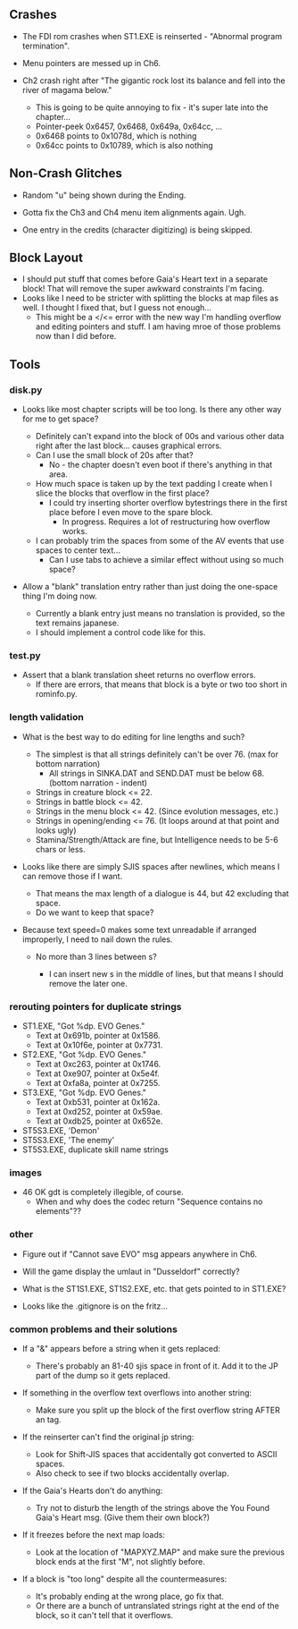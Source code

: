## Crashes
* The FDI rom crashes when ST1.EXE is reinserted - "Abnormal program termination".

* Menu pointers are messed up in Ch6.

* Ch2 crash right after "The gigantic rock lost its balance and fell into the river of magama below."
    * This is going to be quite annoying to fix - it's super late into the chapter...
    * Pointer-peek 0x6457, 0x6468, 0x649a, 0x64cc, ...
    * 0x6468 points to 0x1078d, which is nothing
    * 0x64cc points to 0x10789, which is also nothing

## Non-Crash Glitches
* Random "u" being shown during the Ending.

* Gotta fix the Ch3 and Ch4 menu item alignments again. Ugh.

* One entry in the credits (character digitizing) is being skipped.

## Block Layout
* I should put stuff that comes before Gaia's Heart text in a separate block! That will remove the super awkward constraints I'm facing.
* Looks like I need to be stricter with splitting the blocks at map files as well. I thought I fixed that, but I guess not enough...
    * This might be a </<= error with the new way I'm handling overflow and editing pointers and stuff. I am having mroe of those problems now than I did before.

## Tools

### disk.py
* Looks like most chapter scripts will be too long. Is there any other way for me to get space?
    * Definitely can't expand into the block of 00s and various other data right after the last block... causes graphical errors.
    * Can I use the small block of 20s after that?
        * No - the chapter doesn't even boot if there's anything in that area.
    * How much space is taken up by the text padding I create when I slice the blocks that overflow in the first place?
        * I could try inserting shorter overflow bytestrings there in the first place before I even move to the spare block.
            * In progress. Requires a lot of restructuring how overflow works.
    * I can probably trim the spaces from some of the AV events that use spaces to center text...
        * Can I use tabs to achieve a similar effect without using so much space?

* Allow a "blank" translation entry rather than just doing the one-space thing I'm doing now.
    * Currently a blank entry just means no translation is provided, so the text remains japanese.
    * I should implement a control code like <blank> for this.

### test.py
* Assert that a blank translation sheet returns no overflow errors.
    * If there are errors, that means that block is a byte or two too short in rominfo.py.

### length validation
* What is the best way to do editing for line lengths and such?
    * The simplest is that all strings definitely can't be over 76. (max for bottom narration)
        * All strings in SINKA.DAT and SEND.DAT must be below 68. (bottom narration - indent)
    * Strings in creature block <= 22.
    * Strings in battle block <= 42.
    * Strings in the menu block <= 42. (Since evolution messages, etc.)
    * Strings in opening/ending <= 76. (It loops around at that point and looks ugly)
    * Stamina/Strength/Attack are fine, but Intelligence needs to be 5-6 chars or less.

* Looks like there are simply SJIS spaces after newlines, which means I can remove those if I want.
    * That means the max length of a dialogue is 44, but 42 excluding that space.
    * Do we want to keep that space?

* Because text speed=0 makes some text unreadable if arranged improperly, I need to nail down the rules.
    * No more than 3 lines between <WAIT>s?
        * I can insert new <LN>s in the middle of lines, but that means I should remove the later one.

### rerouting pointers for duplicate strings 
* ST1.EXE, "Got %dp. EVO Genes."
    * Text at 0x691b, pointer at 0x1586.
    * Text at 0x10f6e, pointer at 0x7731.
* ST2.EXE, "Got %dp. EVO Genes."
    * Text at 0xc263, pointer at 0x1746.
    * Text at 0xe907, pointer at 0x5e4f.
    * Text at 0xfa8a, pointer at 0x7255.
* ST3.EXE, "Got %dp. EVO Genes."
    * Text at 0xb531, pointer at 0x162a.
    * Text at 0xd252, pointer at 0x59ae.
    * Text at 0xdb25, pointer at 0x652e.
* ST5S3.EXE, 'Demon'
* ST5S3.EXE, 'The enemy'
* ST5S3.EXE, duplicate skill name strings

### images
* 46 OK gdt is completely illegible, of course.
    * When and why does the codec return "Sequence contains no elements"??

### other
* Figure out if "Cannot save EVO" msg appears anywhere in Ch6.
* Will the game display the umlaut in "Dusseldorf" correctly?
* What is the ST1S1.EXE, ST1S2.EXE, etc. that gets pointed to in ST1.EXE?

* Looks like the .gitignore is on the fritz...

### common problems and their solutions
* If a "&" appears before a string when it gets replaced:
    * There's probably an 81-40 sjis space in front of it. Add it to the JP part of the dump so it gets replaced.

* If something in the overflow text overflows into another string:
    * Make sure you split up the block of the first overflow string AFTER an <END> tag.

* If the reinserter can't find the original jp string:
    * Look for Shift-JIS spaces that accidentally got converted to ASCII spaces.
    * Also check to see if two blocks accidentally overlap.

* If the Gaia's Hearts don't do anything:
    * Try not to disturb the length of the strings above the You Found Gaia's Heart msg. (Give them their own block?)

* If it freezes before the next map loads:
    * Look at the location of "MAPXYZ.MAP" and make sure the previous block ends at the first "M", not slightly before.

* If a block is "too long" despite all the countermeasures:
    * It's probably ending at the wrong place, go fix that.
    * Or there are a bunch of untranslated strings right at the end of the block, so it can't tell that it overflows.